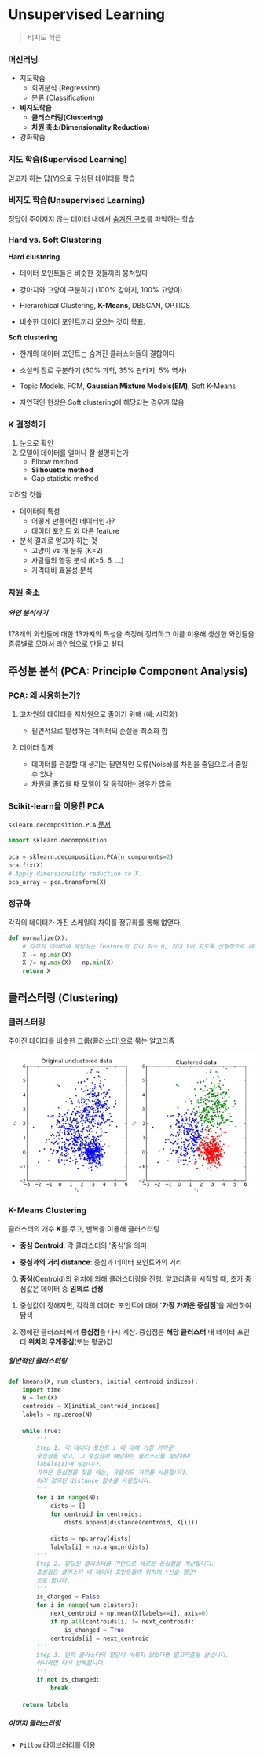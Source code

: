 # Unsupervised Learning

> 비지도 학습



### 머신러닝

- 지도학습
  - 회귀분석 (Regression)
  - 분류 (Classification)
- **비지도학습**
  - **클러스터링(Clustering)**
  - **차원 축소(Dimensionality Reduction)**
- 강화학습



### 지도 학습(Supervised Learning)

얻고자 하는 답(Y)으로 구성된 데이터를 학습



### 비지도 학습(Unsupervised Learning)

정답이 주어지지 않는 데이터 내에서 <u>숨겨진 구조</u>를 파악하는 학습



### Hard vs. Soft Clustering

**Hard clustering**

- 데이터 포인트들은 비슷한 것들끼리 뭉쳐있다

- 강아지와 고양이 구분하기 (100% 강아지, 100% 고양이)
- Hierarchical Clustering, **K-Means**, DBSCAN, OPTICS
- 비슷한 데이터 포인트끼리 모으는 것이 목표.

**Soft clustering**

- 한개의 데이터 포인트는 숨겨진 클러스터들의 결합이다

- 소설의 장르 구분하기 (60% 과학, 35% 판타지, 5% 역사)

- Topic Models, FCM, **Gaussian Mixture Models(EM)**, Soft K-Means

- 자연적인 현상은 Soft clustering에 해당되는 경우가 많음



### K 결정하기

1. 눈으로 확인
2. 모델이 데이터를 얼마나 잘 설명하는가
   - Elbow method
   - **Silhouette method**
   - Gap statistic method

고려할 것들

- 데이터의 특성
  - 어떻게 만들어진 데이터인가?
  - 데이터 포인트 외 다른 feature
- 분석 결과로 얻고자 하는 것
  - 고양이 vs 개 분류  (K=2)
  - 사람들의 행동 분석 (K=5, 6, ...)
  - 가격대비 효율성 분석



### 차원 축소

##### 와인 분석하기

178개의 와인들에 대한 13가지의 특성을 측정해 정리하고 이를 이용해 생산한 와인들을 종류별로 모아서 라인업으로 만들고 싶다



## 주성분 분석 (PCA: Principle Component Analysis)

### PCA: 왜 사용하는가?

1. 고차원의 데이터를 저차원으로 줄이기 위해 (예: 시각화)
   - 필연적으로 발생하는 데이터의 손실을 최소화 함

2. 데이터 정제
   - 데이터를 관찰할 때 생기는 필연적인 오류(Noise)를 차원을 줄임으로서 줄일 수 있다
   - 차원을 줄였을 때 모델이 잘 동작하는 경우가 많음



### Scikit-learn을 이용한 PCA

`sklearn.decomposition.PCA` [문서](https://scikit-learn.org/stable/modules/generated/sklearn.decomposition.PCA.html#sklearn.decomposition.PCA)

```python
import sklearn.decomposition

pca = sklearn.decomposition.PCA(n_components=2)
pca.fix(X)
# Apply dimensionality reduction to X.
pca_array = pca.transform(X)
```



### 정규화

각각의 데이터가 가진 스케일의 차이를 정규화를 통해 없앤다.

```python
def normalize(X):
    # 각각의 데이터에 해당하는 feature의 값이 최소 0, 최대 1이 되도록 선형적으로 데이터를 이동
    X -= np.min(X)
    X /= np.max(X) - np.min(X)
    return X
```



## 클러스터링 (Clustering)

### 클러스터링

주어진 데이터를 <u>비슷한 그룹</u>(클러스터)으로 묶는 알고리즘

![image-20220324165615371](assets/image-20220324165615371.png)



### K-Means Clustering

클러스터의 개수 **K**를 주고, 반복을 이용해 클러스터링

- **중심 Centroid**: 각 클러스터의 '중심'을 의미

- **중심과의 거리 distance**: 중심과 데이터 포인트와의 거리



0. **중심**(Centroid)의 위치에 의해 클러스터링을 진행. 알고리즘을 시작할 때, 초기 중심값은 데이터 중 **임의로 선정**

1. 중심값이 정해지면, 각각의 데이터 포인트에 대해 '**가장 가까운 중심점**'을 계산하여 탐색
2. 정해진 클러스터에서 **중심점**을 다시 계산. 중심점은 **해당 클러스터** 내 데이터 포인터 **위치의 무게중심**(또는 평균)값



##### 일반적인 클러스터링

```python
def kmeans(X, num_clusters, initial_centroid_indices):
    import time
    N = len(X)
    centroids = X[initial_centroid_indices]
    labels = np.zeros(N)
    
    while True:
        '''
        Step 1. 각 데이터 포인트 i 에 대해 가장 가까운
        중심점을 찾고, 그 중심점에 해당하는 클러스터를 할당하여
        labels[i]에 넣습니다.
        가까운 중심점을 찾을 때는, 유클리드 거리를 사용합니다.
        미리 정의된 distance 함수를 사용합니다.
        '''
        for i in range(N):
            dists = []
            for centroid in centroids:
                dists.append(distance(centroid, X[i]))
            
            dists = np.array(dists)
            labels[i] = np.argmin(dists)
        '''
        Step 2. 할당된 클러스터를 기반으로 새로운 중심점을 계산합니다.
        중심점은 클러스터 내 데이터 포인트들의 위치의 *산술 평균*
        으로 합니다.
        '''
        is_changed = False
        for i in range(num_clusters):
            next_centroid = np.mean(X[labels==i], axis=0)
            if np.all(centroids[i] != next_centroid):
                is_changed = True
            centroids[i] = next_centroid
        '''
        Step 3. 만약 클러스터의 할당이 바뀌지 않았다면 알고리즘을 끝냅니다.
        아니라면 다시 반복합니다.
        '''
        if not is_changed:
            break
    
    return labels
```



##### 이미지 클러스터링

- `Pillow` 라이브러리를 이용

```python
```



### 